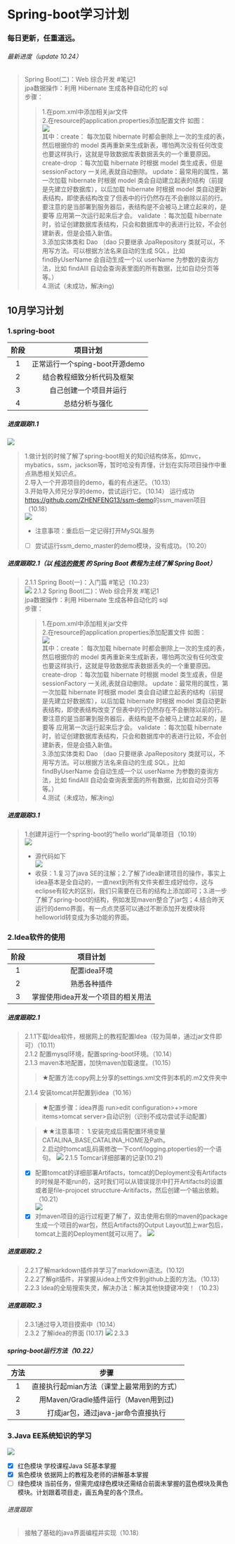 # Spring-boot学习计划

### 每日更新，任重道远。
###### 最新进度（update 10.24）
>  Spring Boot(二)：Web 综合开发 #笔记1   
>  jpa数据操作：利用 Hibernate 生成各种自动化的 sql  
>  步骤：  
>> 1.在pom.xml中添加相关jar文件  
>> 2.在resource的application.properties添加配置文件 如图：  
>> ![](./pic/2.png)  
>> 其中：create： 每次加载 hibernate 时都会删除上一次的生成的表，然后根据你的 model 类再重新来生成新表，哪怕两次没有任何改变也要这样执行，这就是导致数据库表数据丢失的一个重要原因。
      create-drop ：每次加载 hibernate 时根据 model 类生成表，但是 sessionFactory 一关闭,表就自动删除。
      update：最常用的属性，第一次加载 hibernate 时根据 model 类会自动建立起表的结构（前提是先建立好数据库），以后加载 hibernate 时根据 model 类自动更新表结构，即使表结构改变了但表中的行仍然存在不会删除以前的行。要注意的是当部署到服务器后，表结构是不会被马上建立起来的，是要等 应用第一次运行起来后才会。
      validate ：每次加载 hibernate 时，验证创建数据库表结构，只会和数据库中的表进行比较，不会创建新表，但是会插入新值。  
>> 3.添加实体类和 Dao （dao 只要继承 JpaRepository 类就可以，不用写方法。可以根据方法名来自动的生成 SQL，比如findByUserName 会自动生成一个以 userName 为参数的查询方法，比如 findAlll 自动会查询表里面的所有数据，比如自动分页等等。）  
>> 4.测试（未成功，解决ing)
## 10月学习计划
### 1.spring-boot
| 阶段 | 项目计划 |
| :------: | :------: |
|1|正常运行一个sping-boot开源demo|
|2|结合教程细致分析代码及框架|
|3|自己创建一个项目并运行|
|4|总结分析与强化|

##### 进度跟踪1.1
![](./pic/数据库状态.png)
> 1.做计划的时候了解了spring-boot相关的知识结构体系，如mvc，mybatics，ssm，jackson等，暂时哈没有弄懂，计划在实际项目操作中重点熟悉相关知识点。  
> 2.导入一个开源项目的demo，看的有点迷茫。（10.13）  
> 3.开始导入师兄分享的demo，尝试运行它。（10.14）
> 运行成功<https://github.com/ZHENFENG13/ssm-demo>的ssm_maven项目（10.18）  
 ![](./pic/ssm_demo首页.png)
>- 注意事项：重启后一定记得打开MySQL服务  
>- [ ] 尝试运行ssm_demo_master的demo模块，没有成功。（10.20）  
##### 进度跟踪2.1（以 [纯洁的微笑](http://www.ityouknow.com/spring-boot.html) 的 Spring Boot 教程为主线了解 Spring Boot）
> 2.1.1 Spring Boot(一)：入门篇  #笔记（10.23）  
 ![](./pic/111.png)
> 2.1.2 Spring Boot(二)：Web 综合开发 #笔记1   
 >  jpa数据操作：利用 Hibernate 生成各种自动化的 sql  
 >  步骤：  
 >> 1.在pom.xml中添加相关jar文件  
 >> 2.在resource的application.properties添加配置文件 如图：  
 >> ![](./pic/2.png)  
 >> 其中：create： 每次加载 hibernate 时都会删除上一次的生成的表，然后根据你的 model 类再重新来生成新表，哪怕两次没有任何改变也要这样执行，这就是导致数据库表数据丢失的一个重要原因。
       create-drop ：每次加载 hibernate 时根据 model 类生成表，但是 sessionFactory 一关闭,表就自动删除。
       update：最常用的属性，第一次加载 hibernate 时根据 model 类会自动建立起表的结构（前提是先建立好数据库），以后加载 hibernate 时根据 model 类自动更新表结构，即使表结构改变了但表中的行仍然存在不会删除以前的行。要注意的是当部署到服务器后，表结构是不会被马上建立起来的，是要等 应用第一次运行起来后才会。
       validate ：每次加载 hibernate 时，验证创建数据库表结构，只会和数据库中的表进行比较，不会创建新表，但是会插入新值。  
 >> 3.添加实体类和 Dao （dao 只要继承 JpaRepository 类就可以，不用写方法。可以根据方法名来自动的生成 SQL，比如findByUserName 会自动生成一个以 userName 为参数的查询方法，比如 findAlll 自动会查询表里面的所有数据，比如自动分页等等。）  
 >> 4.测试（未成功，解决ing)
##### 进度跟踪3.1
> 1.创建并运行一个spring-boot的“hello world”简单项目（10.19）  
![](./pic/helloworld.png)  
> - 源代码如下  
  ![](./pic/源码.png)
>- 收获：1.复习了java SE的注解；2.了解了idea新建项目的操作，事实上idea基本是全自动的，一直next到所有文件夹都生成好给你，这与eclipse有较大的区别，我们只需要在已有的结构上添加即可；3.进一步了解了spring-boot的结构，例如发现maven整合了jar包；4.结合昨天运行的demo界面，有一点点灵感可以通过不断添加开发模块将helloworld转变成为多功能的界面。

### 2.Idea软件的使用
| 阶段 | 项目计划 |
| :------: | :------: |
|1|配置idea环境|
|2|熟悉各种插件|
|3|掌握使用idea开发一个项目的相关用法|
##### 进度跟踪2.1
> 2.1.1下载Idea软件，根据网上的教程配置Idea（较为简单，通过jar文件即可）（10.11）  
> 2.1.2 配置mysql环境，配置spring-boot环境。（10.14）  
> 2.1.3 maven本地配置，加快maven加载速度。（10.15）  
>> &#9733;配置方法:copy网上分享的settings.xml文件到本机的.m2文件夹中  
>
> 2.1.4 安装tomcat并配置到idea（10.16）  
>> &#9733;配置步骤：idea界面 run>edit configuration>+>more items>tomcat server>自动识别（识别不成功尝试手动配置）  
>
>> &#9733;&#9733;注意事项：
> 1.安装完成后需配置环境变量CATALINA_BASE,CATALINA_HOME及Path。  
> 2.启动时tomcat乱码需修改一下conf/logging.ptoperties的一个语句。
![](./pic/tomcat乱码更正方法.png)
> 2.1.5 Tomcar详细部署的记录(10.21)
> - [x] 配置tomcat的详细部署Artifacts，tomcat的Deployment没有Artifacts的时候是不能run的，这时我们可以从错误提示中打开Artifacts的设置或者是file-projocet struccture-Aritifacts，然后创建一个输出依赖。（10.21）  
 ![](./pic/artifacts.png)  
 > - [x] 对maven项目的运行过程更了解了，双击使用右侧的maven的package生成一个项目的war包，然后Artifacts的Output Layout加上war包后，tomcat上面的Deployment就可以用了。
 ![](./pic/depolyment.png)  
##### 进度跟踪2.2
> 2.2.1了解markdown插件并学习了markdown语法。(10.12)  
> 2.2.2了解git插件，并掌握从idea上传文件到github上面的方法。（10.13）  
> 2.2.3 Idea的全局搜索失灵，解决办法：解决其他快捷键冲突！（10.23）
##### 进度跟踪2.3
> 2.3.1通过导入项目摸索中（10.14）  
> 2.3.2 了解idea的界面  (10.17)
> ![](./pic/idea界面.jpg)
> 2.3.3 
##### spring-boot运行方法（10.22）
| 方法 | 步骤 |
| :------: | :------: |
|1|直接执行起mian方法（课堂上最常用到的方式）|
|2|用Maven/Gradle插件运行（Maven用到过)|
|3|打成jar包，通过java-jar命令直接执行|

### 3.Java EE系统知识的学习
![](./pic/13.jpg)
- [x] 红色模块 学校课程Java SE基本掌握
- [x] 紫色模块 依据网上的教程及老师的讲解基本掌握
- [ ] 绿色模块 当前任务，但需完成绿色模块还需结合前面未掌握的蓝色模块及黄色模块。计划跟着项目走，画五角星的各个顶点。
###### 进度跟踪
> 接触了基础的java界面编程并实现（10.18）
